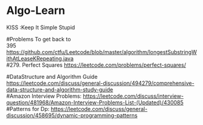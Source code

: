 # Algo-Learn
KISS :Keep It Simple Stupid

#Problems To get back to \
395
https://github.com/ctfu/Leetcode/blob/master/algorithm/longestSubstringWithAtLeaseKRepeating.java                                  
#279. Perfect Squares
https://leetcode.com/problems/perfect-squares/



#DataStructure and Algorithm Guide                                  
https://leetcode.com/discuss/general-discussion/494279/comprehensive-data-structure-and-algorithm-study-guide                               
#Amazon Interview Problems: https://leetcode.com/discuss/interview-question/481968/Amazon-Interview-Problems-List-(Updated)/430085         
#Patterns for Dp: https://leetcode.com/discuss/general-discussion/458695/dynamic-programming-patterns                                  
